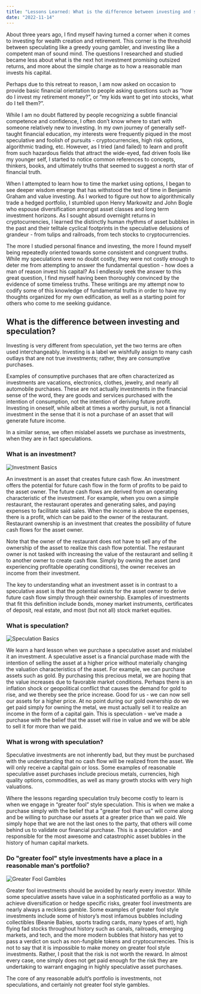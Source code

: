```yaml
---
title: "Lessons Learned: What is the difference between investing and speculation?"
date: "2022-11-14"
---
```


About three years ago, I find myself having turned a corner when it comes to investing for wealth creation and retirement. This corner is the threshold between speculating like a greedy young gambler, and investing like a competent man of sound mind. The questions I researched and studied became less about what is the next hot investment promising outsized returns, and more about the simple charge as to how a reasonable man invests his capital.

Perhaps due to this retreat to reason, I am now asked on occasion to provide basic financial orientation to people asking questions such as “how do I invest my retirement money?”, or “my kids want to get into stocks, what do I tell them?”.

While I am no doubt flattered by people recognizing a subtle financial competence and confidence, I often don’t know where to start with someone relatively new to investing. In my own journey of generally self-taught financial education, my interests were frequently piqued in the most speculative and foolish of pursuits - cryptocurrencies, high risk options, algorithmic trading, etc. However, as I tried (and failed) to learn and profit from such hazardous fields that attract the wide-eyed, fad driven fools like my younger self, I started to notice common references to concepts, thinkers, books, and ultimately truths that seemed to suggest a north star of financial truth.

When I attempted to learn how to time the market using options, I began to see deeper wisdom emerge that has withstood the test of time in Benjamin Graham and value investing. As I worked to figure out how to algorithmically trade a hedged portfolio, I stumbled upon Henry Markowitz and John Bogle who espouse diversification amongst asset classes and long term investment horizons. As I sought absurd overnight returns in cryptocurrencies, I learned the distinctly human rhythms of asset bubbles in the past and their telltale cyclical footprints in the speculative delusions of grandeur - from tulips and railroads, from tech stocks to cryptocurrencies.

The more I studied personal finance and investing, the more I found myself being repeatedly oriented towards some consistent and congruent truths. While my speculations were no doubt costly, they were not costly enough to deter me from attempting to answer the fundamental question - how does a man of reason invest his capital? As I endlessly seek the answer to this great question, I find myself having been thoroughly convinced by the evidence of some timeless truths. These writings are my attempt now to codify some of this knowledge of fundamental truths in order to have my thoughts organized for my own edification, as well as a starting point for others who come to me seeking guidance.

## What is the difference between investing and speculation?

Investing is very different from speculation, yet the two terms are often used interchangeably. Investing is a label we wishfully assign to many cash outlays that are not true investments; rather, they are consumptive purchases.

Examples of consumptive purchases that are often characterized as investments are vacations, electronics, clothes, jewelry, and nearly all automobile purchases. These are not actually investments in the financial sense of the word, they are goods and services purchased with the intention of consumption, not the intention of deriving future profit. Investing in oneself, while albeit at times a worthy pursuit, is not a financial investment in the sense that it is not a purchase of an asset that will generate future income.

In a similar sense, we often mislabel assets we purchase as investments, when they are in fact speculations.

### What is an investment?

![Investment Basics](/images/investments.png)

An investment is an asset that creates future cash flow. An investment offers the potential for future cash flow in the form of profits to be paid to the asset owner. The future cash flows are derived from an operating characteristic of the investment. For example, when you own a simple restaurant, the restaurant operates and generating sales, and paying expenses to facilitate said sales. When the income is above the expenses, there is a profit, which can be paid to the owner of the restaurant. Restaurant ownership is an investment that creates the possibility of future cash flows for the asset owner.

Note that the owner of the restaurant does not have to sell any of the ownership of the asset to realize this cash flow potential. The restaurant owner is not tasked with increasing the value of the restaurant and selling it to another owner to create cash flow. Simply by owning the asset (and experiencing profitable operating conditions), the owner receives an income from their investment.

The key to understanding what an investment asset is in contrast to a speculative asset is that the potential exists for the asset owner to derive future cash flow simply through their ownership. Examples of investments that fit this definition include bonds, money market instruments, certificates of deposit, real estate, and most (but not all) stock market equities.

### What is speculation?

![Speculation Basics](/images/speculations.png)

We learn a hard lesson when we purchase a speculative asset and mislabel it an investment. A speculative asset is a financial purchase made with the intention of selling the asset at a higher price without materially changing the valuation characteristics of the asset. For example, we can purchase assets such as gold. By purchasing this precious metal, we are hoping that the value increases due to favorable market conditions. Perhaps there is an inflation shock or geopolitical conflict that causes the demand for gold to rise, and we thereby see the price increase. Good for us - we can now sell our assets for a higher price. At no point during our gold ownership do we get paid simply for owning the metal, we must actually sell it to realize an income in the form of a capital gain. This is speculation - we’ve made a purchase with the belief that the asset will rise in value and we will be able to sell it for more than we paid.

### What is wrong with speculation?

Speculative investments are not inherently bad, but they must be purchased with the understanding that no cash flow will be realized from the asset. We will only receive a capital gain or loss. Some examples of reasonable speculative asset purchases include precious metals, currencies, high quality options, commodities, as well as many growth stocks with very high valuations.

Where the lessons regarding speculation truly become costly to learn is when we engage in “greater fool” style speculation. This is when we make a purchase simply with the belief that a "greater fool than us" will come along and be willing to purchase our assets at a greater price than we paid. We simply hope that we are not the last ones to the party, that others will come behind us to validate our financial purchase. This is a speculation - and responsible for the most awesome and catastrophic asset bubbles in the history of human capital markets.

### Do "greater fool" style investments have a place in a reasonable man's portfolio?

![Greater Fool Gambles](/images/greater_fool.png)

Greater fool investments should be avoided by nearly every investor. While some speculative assets have value in a sophisticated portfolio as a way to achieve diversification or hedge specific risks, greater fool investments are nearly always a reckless gamble. Some examples of greater fool style investments include some of history’s most infamous bubbles including collectibles (Beanie Babies, sports trading cards, many types of art), high flying fad stocks throughout history such as canals, railroads, emerging markets, and tech, and the more modern bubbles that history has yet to pass a verdict on such as non-fungible tokens and cryptocurrencies. This is not to say that it is impossible to make money on greater fool style investments. Rather, I posit that the risk is not worth the reward. In almost every case, one simply does not get paid enough for the risk they are undertaking to warrant engaging in highly speculative asset purchases.

The core of any reasonable adult’s portfolio is investments, not speculations, and certainly not greater fool style gambles.
